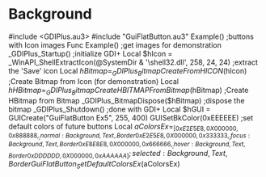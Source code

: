 # Background
#include &lt;GDIPlus.au3> #include "GuiFlatButton.au3"  Example()  ;buttons with Icon images Func Example()      ;get images for demonstration     _GDIPlus_Startup() ;initialize GDI+     Local $hIcon = _WinAPI_ShellExtractIcon(@SystemDir &amp; '\shell32.dll', 258, 24, 24)   ;extract the 'Save' icon     Local $hBitmap = _GDIPlus_BitmapCreateFromHICON($hIcon)                             ;Create Bitmap from Icon (for demonstration)     Local $hHBitmap = _GDIPlus_BitmapCreateHBITMAPFromBitmap($hBitmap)                  ;Create HBitmap from Bitmap     _GDIPlus_BitmapDispose($hBitmap)                                                    ;dispose the bitmap     _GDIPlus_Shutdown() ;done with GDI+      Local $hGUI = GUICreate("GuiFlatButton Ex5", 255, 400)     GUISetBkColor(0xEEEEEE)      ;set default colors of future buttons     Local $aColorsEx = _     [0xE2E5E8, 0X000000, 0x888888, _    ; normal    : Background, Text, Border      0xE2E5E8, 0X000000, 0x333333, _    ; focus     : Background, Text, Border      0xE8E8E8, 0X000000, 0x666666, _    ; hover     : Background, Text, Border      0xDDDDDD, 0X000000, 0xAAAAAA]      ; selected  : Background, Text, Border     GuiFlatButton_SetDefaultColorsEx($aColorsEx)
